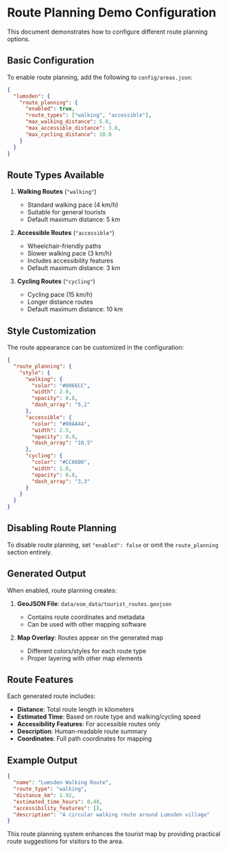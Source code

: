 # Route Planning Demo Configuration

This document demonstrates how to configure different route planning options.

## Basic Configuration

To enable route planning, add the following to `config/areas.json`:

```json
{
  "lumsden": {
    "route_planning": {
      "enabled": true,
      "route_types": ["walking", "accessible"],
      "max_walking_distance": 5.0,
      "max_accessible_distance": 3.0,
      "max_cycling_distance": 10.0
    }
  }
}
```

## Route Types Available

1. **Walking Routes** (`"walking"`)
   - Standard walking pace (4 km/h)
   - Suitable for general tourists
   - Default maximum distance: 5 km

2. **Accessible Routes** (`"accessible"`)
   - Wheelchair-friendly paths
   - Slower walking pace (3 km/h)
   - Includes accessibility features
   - Default maximum distance: 3 km

3. **Cycling Routes** (`"cycling"`)
   - Cycling pace (15 km/h)
   - Longer distance routes
   - Default maximum distance: 10 km

## Style Customization

The route appearance can be customized in the configuration:

```json
{
  "route_planning": {
    "style": {
      "walking": {
        "color": "#0066CC",
        "width": 2.0,
        "opacity": 0.8,
        "dash_array": "5,2"
      },
      "accessible": {
        "color": "#00AA44",
        "width": 2.5,
        "opacity": 0.9,
        "dash_array": "10,5"
      },
      "cycling": {
        "color": "#CC6600",
        "width": 1.8,
        "opacity": 0.8,
        "dash_array": "3,3"
      }
    }
  }
}
```

## Disabling Route Planning

To disable route planning, set `"enabled": false` or omit the `route_planning` section entirely.

## Generated Output

When enabled, route planning creates:

1. **GeoJSON File**: `data/osm_data/tourist_routes.geojson`
   - Contains route coordinates and metadata
   - Can be used with other mapping software
   
2. **Map Overlay**: Routes appear on the generated map
   - Different colors/styles for each route type
   - Proper layering with other map elements

## Route Features

Each generated route includes:
- **Distance**: Total route length in kilometers
- **Estimated Time**: Based on route type and walking/cycling speed
- **Accessibility Features**: For accessible routes only
- **Description**: Human-readable route summary
- **Coordinates**: Full path coordinates for mapping

## Example Output

```json
{
  "name": "Lumsden Walking Route",
  "route_type": "walking",
  "distance_km": 1.92,
  "estimated_time_hours": 0.48,
  "accessibility_features": [],
  "description": "A circular walking route around Lumsden village"
}
```

This route planning system enhances the tourist map by providing practical route suggestions for visitors to the area.
